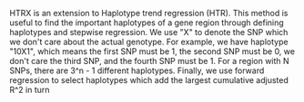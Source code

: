 HTRX is an extension to Haplotype trend regression (HTR).
This method is useful to find the important haplotypes of a gene region through defining haplotypes and stepwise regression.
We use "X" to denote the SNP which we don't care about the actual genotype.
For example, we have haplotype "10X1", which means the first SNP must be 1, the second SNP must be 0, we don't care the third SNP, and the fourth SNP must be 1.
For a region with N SNPs, there are 3^n - 1 different haplotypes.
Finally, we use forward regression to select haplotypes which add the largest cumulative adjusted R^2 in turn
